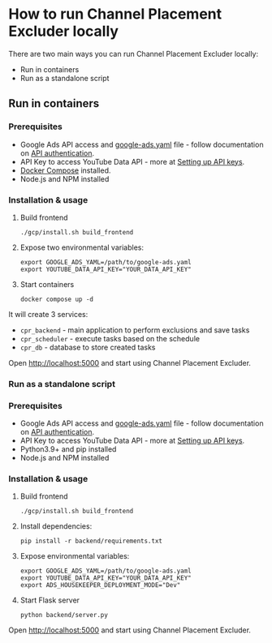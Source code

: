 # How to run Channel Placement Excluder locally

There are two main ways you can run Channel Placement Excluder locally:

* Run in containers
* Run as a standalone script


## Run in containers

### Prerequisites

* Google Ads API access and [google-ads.yaml](https://github.com/google/ads-api-report-fetcher/blob/main/docs/how-to-authenticate-ads-api.md#setting-up-using-google-adsyaml) file - follow documentation on [API authentication](https://github.com/google/ads-api-report-fetcher/blob/main/docs/how-to-authenticate-ads-api.md).
* API Key to access YouTube Data API -  more at [Setting up API keys](https://support.google.com/googleapi/answer/6158862?hl=en).
* [Docker Compose](https://docs.docker.com/compose/install/) installed.
* Node.js and NPM installed

### Installation & usage

1. Build frontend

    ```
    ./gcp/install.sh build_frontend
    ```

2. Expose two environmental variables:

    ```
    export GOOGLE_ADS_YAML=/path/to/google-ads.yaml
    export YOUTUBE_DATA_API_KEY="YOUR_DATA_API_KEY"
    ```

3. Start containers

    ```
    docker compose up -d
    ```

It will create 3 services:

* `cpr_backend` - main application to perform exclusions and save tasks
* `cpr_scheduler` - execute tasks based on the schedule
* `cpr_db` - database to store created tasks

Open [http://localhost:5000](http://localhost:5000) and start using Channel Placement Excluder.

### Run as a standalone script

### Prerequisites

* Google Ads API access and [google-ads.yaml](https://github.com/google/ads-api-report-fetcher/blob/main/docs/how-to-authenticate-ads-api.md#setting-up-using-google-adsyaml) file - follow documentation on [API authentication](https://github.com/google/ads-api-report-fetcher/blob/main/docs/how-to-authenticate-ads-api.md).
* API Key to access YouTube Data API -  more at [Setting up API keys](https://support.google.com/googleapi/answer/6158862?hl=en).
* Python3.9+ and pip installed
* Node.js and NPM installed

### Installation & usage

1. Build frontend

    ```
    ./gcp/install.sh build_frontend
    ```

2. Install dependencies:

    ```
    pip install -r backend/requirements.txt
    ```

3. Expose environmental variables:

    ```
    export GOOGLE_ADS_YAML=/path/to/google-ads.yaml
    export YOUTUBE_DATA_API_KEY="YOUR_DATA_API_KEY"
    export ADS_HOUSEKEEPER_DEPLOYMENT_MODE="Dev"
    ```

4. Start Flask server

    ```
    python backend/server.py
    ```


Open [http://localhost:5000](http://localhost:5000) and start using Channel Placement Excluder.

